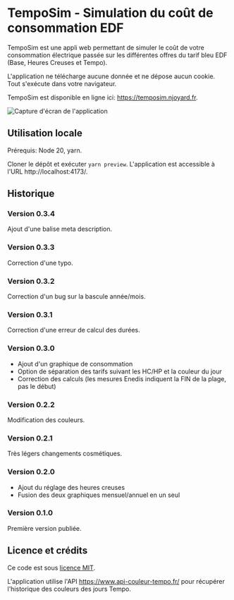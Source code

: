 # TempoSim - Simulation du coût de consommation EDF

TempoSim est une appli web permettant de simuler le coût de votre consommation
électrique passée sur les différentes offres du tarif bleu EDF (Base, Heures
Creuses et Tempo).

L'application ne télécharge aucune donnée et ne dépose aucun cookie. Tout
s'exécute dans votre navigateur.

TempoSim est disponible en ligne ici: https://temposim.njoyard.fr.

![Capture d'écran de l'application](screenshots/mensuel.png)

## Utilisation locale

Prérequis: Node 20, yarn.

Cloner le dépôt et exécuter `yarn preview`. L'application est accessible à
l'URL http://localhost:4173/.

## Historique

### Version 0.3.4

Ajout d'une balise meta description.

### Version 0.3.3

Correction d'une typo.

### Version 0.3.2

Correction d'un bug sur la bascule année/mois.

### Version 0.3.1

Correction d'une erreur de calcul des durées.

### Version 0.3.0

- Ajout d'un graphique de consommation
- Option de séparation des tarifs suivant les HC/HP et la couleur du jour
- Correction des calculs (les mesures Enedis indiquent la FIN de la plage, pas le début)

### Version 0.2.2

Modification des couleurs.

### Version 0.2.1

Très légers changements cosmétiques.

### Version 0.2.0

- Ajout du réglage des heures creuses
- Fusion des deux graphiques mensuel/annuel en un seul

### Version 0.1.0

Première version publiée.

## Licence et crédits

Ce code est sous [licence MIT](LICENSE.md).

L'application utilise l'API https://www.api-couleur-tempo.fr/ pour récupérer
l'historique des couleurs des jours Tempo.

